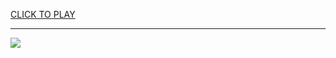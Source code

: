 
<a href="https://premium76.site?title=not_unblocked_games&ref=13M">CLICK TO PLAY</a></h3>
<hr>

<a href="https://premium76.site?title=not_unblocked_games&ref=13M"><img src="https://clearcache.store/games.png"></a>


